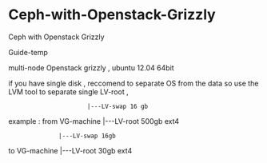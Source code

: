 Ceph-with-Openstack-Grizzly
===========================

Ceph with Openstack Grizzly





Guide-temp

multi-node Openstack grizzly , ubuntu 12.04 64bit

if you have single disk , reccomend to separate OS from the data so use the LVM tool to separate single LV-root ,

                          |---LV-swap 16 gb
example : from VG-machine |---LV-root 500gb ext4

                  |---LV-swap 16gb
to VG-machine |---LV-root 30gb ext4

